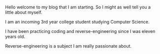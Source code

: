 Hello welcome to my blog that I am starting. So I might as well tell you a little about myself. 

I am an incoming 3rd year college student studying Computer Science. 

I have been practicing coding and reverse-engineering since I was eleven years old.

Reverse-engineering is a subject I am really passionate about.